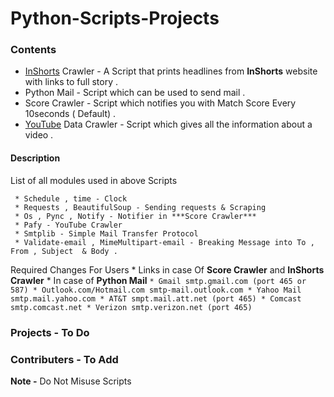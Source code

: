 # Python-Scripts-Projects

### Contents
 * [InShorts](inshorts.com/read) Crawler - A Script that prints headlines from **InShorts** website with links to full story .
 * Python Mail - Script which can be used to send mail .
 * Score Crawler - Script which notifies you with Match Score Every 10seconds ( Default) .
 * [YouTube](youtube.com) Data Crawler - Script which gives all the information about a video .

  #### Description 
  
  List of all modules used in above Scripts 
  ```
   * Schedule , time - Clock 
   * Requests , BeautifulSoup - Sending requests & Scraping
   * Os , Pync , Notify - Notifier in ***Score Crawler***
   * Pafy - YouTube Crawler
   * Smtplib - Simple Mail Transfer Protocol
   * Validate-email , MimeMultipart-email - Breaking Message into To , From , Subject  & Body .
  ```
  Required Changes For Users 
    * Links in case Of **Score Crawler** and **InShorts Crawler** 
    * In case of **Python Mail** 
      ```
       * Gmail smtp.gmail.com (port 465 or 587)
       * Outlook.com/Hotmail.com smtp-mail.outlook.com
       * Yahoo Mail smtp.mail.yahoo.com
       * AT&T smpt.mail.att.net (port 465)
       * Comcast smtp.comcast.net
       * Verizon smtp.verizon.net (port 465)
      ```
      
### Projects - To Do 

### Contributers - To Add

**Note -**  Do Not Misuse Scripts 
